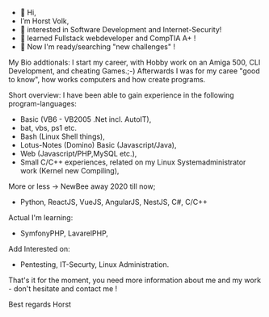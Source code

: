 - 👋 Hi, 
- I’m Horst Volk,
- 👀 interested in Software Development and Internet-Security!
- 🌱 learned Fullstack webdeveloper and CompTIA A+ !
- 👀 Now I'm ready/searching "new challenges" !

My Bio addtionals:
I start my career, with Hobby work on an Amiga 500, CLI Development, and cheating Games.;-)
Afterwards I was for my caree "good to know", how works computers and how create programs.

Short overview: I have been able to gain experience in the following program-languages:
- Basic (VB6 - VB2005 .Net incl. AutoIT),
- bat, vbs, ps1 etc.
- Bash (Linux Shell things),
- Lotus-Notes (Domino) Basic (Javascript/Java),
- Web (Javascript/PHP,MySQL etc.),
- Small C/C++ experiences, related on my Linux Systemadministrator work (Kernel new Compiling),

More or less -> NewBee away 2020 till now;
- Python, ReactJS, VueJS, AngularJS, NestJS, C#, C/C++

Actual I'm learning:
- SymfonyPHP, LavarelPHP,

Add Interested on:
- Pentesting, IT-Securty, Linux Administration.

That's it for the moment, you need more information about me and my work - don't hesitate and contact me !

Best regards
Horst

<!---
HVolk-GE/HVolk-GE is a ✨ special ✨ repository because its `README.md` (this file) appears on your GitHub profile.
You can click the Preview link to take a look at your changes.
--->
